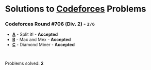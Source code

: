 # Solutions to [Codeforces](https://codeforces.com) Problems

### Codeforces Round #706 (Div. 2) - `2/6`
- **[A](A_Split_it_.cpp)** - Split it! - **Accepted**
- **[B](B_Max_and_Mex)** - Max and Mex - **Accepted**
- **[C](C_Diamond_Miner.cpp)** - Diamond Miner - **Accepted**

<br/>

Problems solved: **2**
